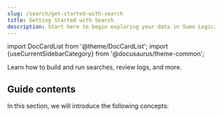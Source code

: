 ```yaml
---
slug: /search/get-started-with-search
title: Getting Started with Search
description: Start here to begin exploring your data in Sumo Logic.
---
```


import DocCardList from '@theme/DocCardList';
import {useCurrentSidebarCategory} from '@docusaurus/theme-common';

Learn how to build and run searches, review logs, and more.

## Guide contents

In this section, we will introduce the following concepts:

<DocCardList items={useCurrentSidebarCategory().items}/>
